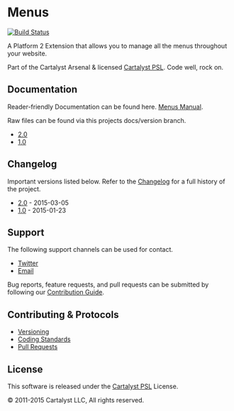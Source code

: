 # Menus

[![Build Status](http://ci.cartalyst.com/build-status/svg/45)](http://ci.cartalyst.com/build-status/view/45)

A Platform 2 Extension that allows you to manage all the menus throughout your website.

Part of the Cartalyst Arsenal & licensed [Cartalyst PSL](LICENSE). Code well, rock on.

## Documentation

Reader-friendly Documentation can be found here. [Menus Manual](https://cartalyst.com/manual/platform-menus).

Raw files can be found via this projects docs/version branch.

- [2.0](https://github.com/cartalyst/platform-menus/tree/docs/2.0)
- [1.0](https://github.com/cartalyst/platform-menus/tree/docs/1.0)

## Changelog

Important versions listed below. Refer to the [Changelog](CHANGELOG.md) for a full history of the project.

- [2.0](CHANGELOG.md) - 2015-03-05
- [1.0](CHANGELOG.md) - 2015-01-23

## Support

The following support channels can be used for contact.

- [Twitter](https://cartalyst.com/@twitter)
- [Email](mailto:help@cartalyst.com)

Bug reports, feature requests, and pull requests can be submitted by following our [Contribution Guide](CONTRIBUTING.md).

## Contributing & Protocols

- [Versioning](CONTRIBUTING.md#versioning)
- [Coding Standards](CONTRIBUTING.md#coding-standards)
- [Pull Requests](CONTRIBUTING.md#pull-requests)

## License

This software is released under the [Cartalyst PSL](LICENSE) License.

© 2011-2015 Cartalyst LLC, All rights reserved.
